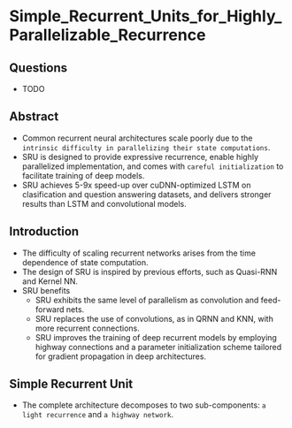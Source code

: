 # Simple_Recurrent_Units_for_Highly_Parallelizable_Recurrence
## Questions
- TODO
## Abstract
- Common recurrent neural architectures scale poorly due to the `intrinsic difficulty in parallelizing their state computations`.
- SRU is designed to provide expressive recurrence, enable highly parallelized implementation, and comes with `careful initialization` to facilitate training of deep models.
- SRU achieves 5-9x speed-up over cuDNN-optimized LSTM on clasification and question answering datasets, and delivers stronger results than LSTM and convolutional models.
## Introduction
- The difficulty of scaling recurrent networks arises from the time dependence of state computation.
- The design of SRU is inspired by previous efforts, such as Quasi-RNN and Kernel NN.
- SRU benefits
    - SRU exhibits the same level of parallelism as convolution and feed-forward nets.
    - SRU replaces the use of convolutions, as in QRNN and KNN, with more recurrent connections.
    - SRU improves the training of deep recurrent models by employing highway connections and a parameter initialization scheme tailored for gradient propagation in deep architectures.
## Simple Recurrent Unit
- The complete architecture decomposes to two sub-components: `a light recurrence` and `a highway network`.